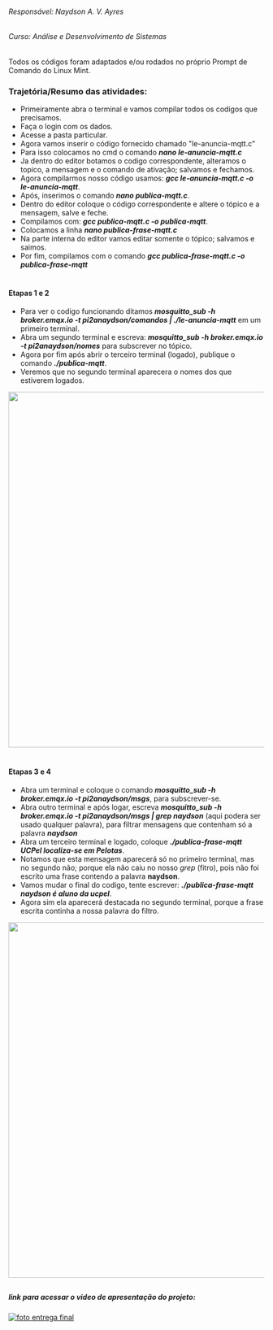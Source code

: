 ###### Responsável: Naydson A. V. Ayres
###### Curso: Análise e Desenvolvimento de Sistemas

 Todos os códigos foram adaptados e/ou rodados no próprio Prompt de Comando do Linux Mint.                  
 
### Trajetória/Resumo das atividades:

* Primeiramente abra o terminal e vamos compilar todos os codigos que precisamos.
* Faça o login com os dados.
* Acesse a pasta particular.
* Agora vamos inserir o código fornecido chamado "le-anuncia-mqtt.c"
* Para isso colocamos no cmd o comando ***nano le-anuncia-mqtt.c***
* Ja dentro do editor botamos o codigo correspondente, alteramos o topico, a mensagem e o comando de ativação; salvamos e fechamos.
* Agora compilarmos nosso código usamos: ***gcc le-anuncia-mqtt.c -o le-anuncia-mqtt***.
* Após, inserimos o comando ***nano publica-mqtt.c***.
* Dentro do editor coloque o código correspondente e altere o tópico e a mensagem, salve e feche.
* Compilamos com: ***gcc publica-mqtt.c -o publica-mqtt***.
* Colocamos a linha ***nano publica-frase-mqtt.c***
* Na parte interna do editor vamos editar somente o tópico; salvamos e saimos.
* Por fim, compilamos com o comando ***gcc publica-frase-mqtt.c -o publica-frase-mqtt***
#
#### Etapas 1 e 2 
  * Para ver o codigo funcionando ditamos ***mosquitto_sub -h broker.emqx.io -t pi2anaydson/comandos | ./le-anuncia-mqtt*** em um primeiro terminal.
  * Abra um segundo terminal e escreva: ***mosquitto_sub -h broker.emqx.io -t pi2anaydson/nomes*** para subscrever no tópico.
  * Agora por fim após abrir o terceiro terminal (logado), publique o comando ***./publica-mqtt***.
  * Veremos que no segundo terminal aparecera o nomes dos que estiverem logados. 
  
<div align="center">
<img src="https://user-images.githubusercontent.com/113566443/191646049-8d3328fa-d3ba-45be-9691-23f918614feb.png"width="700px" />
</div>
  
#
#### Etapas 3 e 4 
  * Abra um terminal e coloque o comando ***mosquitto_sub -h broker.emqx.io -t pi2anaydson/msgs***, para subscrever-se.
  * Abra outro terminal e após logar, escreva ***mosquitto_sub -h broker.emqx.io -t pi2anaydson/msgs | grep naydson*** (aqui podera ser usado qualquer palavra), para filtrar mensagens que contenham só a palavra **_naydson_**
  * Abra um terceiro terminal e logado, coloque ***./publica-frase-mqtt UCPel localiza-se em Pelotas***.
  * Notamos que esta mensagem aparecerá só no primeiro terminal, mas no segundo não; porque ela não caiu no nosso _grep_ (fitro), pois não foi escrito uma frase contendo a palavra **naydson**.
  * Vamos mudar o final do codigo, tente escrever: ***./publica-frase-mqtt naydson é aluno da ucpel***.
  * Agora sim ela aparecerá destacada no segundo terminal, porque a frase escrita continha a nossa palavra do filtro.

<div align="center">
<img src="https://user-images.githubusercontent.com/113566443/191892058-04bf35d7-d955-4963-a5ee-6a28676eb2f5.png"width="700px" />
</div>

##
##### link para acessar o video de apresentação do projeto:
[![foto entrega final](https://user-images.githubusercontent.com/113566443/192075182-f240b60b-6b3d-4b0b-9072-4a124f68d823.png)](https://youtu.be/nZZ_hliDKSc)

